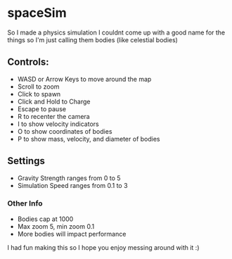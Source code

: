 # spaceSim
So I made a physics simulation
I couldnt come up with a good name for the things so I'm just calling them bodies (like celestial bodies) 

## Controls:
+ WASD or Arrow Keys to move around the map
+ Scroll to zoom
+ Click to spawn
+ Click and Hold to Charge
+ Escape to pause
+ R to recenter the camera
+ I to show velocity indicators
+ O to show coordinates of bodies
+ P to show mass, velocity, and diameter of bodies

## Settings
+ Gravity Strength ranges from 0 to 5
+ Simulation Speed ranges from 0.1 to 3

### Other Info
+ Bodies cap at 1000
+ Max zoom 5, min zoom 0.1
+ More bodies will impact performance
  
I had fun making this so I hope you enjoy messing around with it :)
